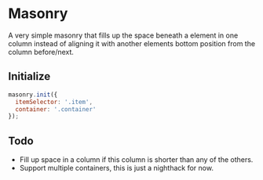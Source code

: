 # Masonry

A very simple masonry that fills up the space beneath a element in one column instead of aligning it with another elements bottom position from the column before/next.

## Initialize

``` js
masonry.init({
  itemSelector: '.item',
  container: '.container'
});
```

## Todo

* Fill up space in a column if this column is shorter than any of the others.
* Support multiple containers, this is just a nighthack for now.

